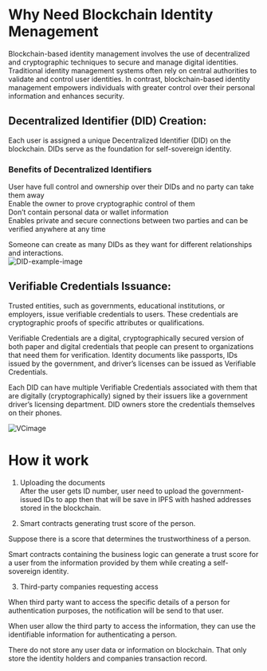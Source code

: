 # Why Need Blockchain Identity Menagement
Blockchain-based identity management involves the use of decentralized and cryptographic techniques to secure and manage digital identities. Traditional identity management systems often rely on central authorities to validate and control user identities. In contrast, blockchain-based identity management empowers individuals with greater control over their personal information and enhances security.

## Decentralized Identifier (DID) Creation:  
Each user is assigned a unique Decentralized Identifier (DID) on the blockchain. DIDs serve as the foundation for self-sovereign identity.   

### Benefits of Decentralized Identifiers
User have full control and ownership over their DIDs and no party can take them away  
Enable the owner to prove cryptographic control of them   
Don’t contain personal data or wallet information  
Enables private and secure connections between two parties and can be verified anywhere at any time  

Someone can create as many DIDs as they want for different relationships and interactions.  
![DID-example-image](https://assets-global.website-files.com/6311eb97e2519f5dbb9ea0cb/63952529e2db508fae7e9240_0-blockchain%20identity%20management%20DID%20profiles.jpeg)  

## Verifiable Credentials Issuance:
Trusted entities, such as governments, educational institutions, or employers, issue verifiable credentials to users. These credentials are cryptographic proofs of specific attributes or qualifications.  

Verifiable Credentials are a digital, cryptographically secured version of both paper and digital credentials that people can present to organizations that need them for verification. Identity documents like passports, IDs issued by the government, and driver’s licenses can be issued as Verifiable Credentials.   

Each DID can have multiple Verifiable Credentials associated with them that are digitally (cryptographically) signed by their issuers like a government driver’s licensing department. DID owners store the credentials themselves on their phones.  

![VCimage](https://assets-global.website-files.com/6311eb97e2519f5dbb9ea0cb/6361b77dd32f3047f87ead9e_8-blockchain%20identity%20management%20how%20it%20works.png)  



# How it work
1. Uploading the documents  
After the user gets ID number, user need to upload the government-issued IDs to app then that will be save in IPFS with hashed addresses stored in the blockchain.   

2. Smart contracts generating trust score of the person.  

Suppose there is a score that determines the trustworthiness of a person.  

Smart contracts containing the business logic can generate a trust score for a user from the information provided by them while creating a self-sovereign identity.  

3. Third-party companies requesting access 

When third party want to access the specific details of a person for authentication purposes, the notification will be send to that user.  

When user allow the third party to access the information, they can use the identifiable information for authenticating a person.   

There do not store any user data or information on blockchain. That only store the identity holders and companies transaction record.  
















